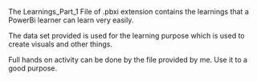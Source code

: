 The Learnings_Part_1 File of .pbxi extension contains the learnings that a PowerBi learner can learn very easily.

The data set provided is used for the learning purpose which is used to create visuals and other things.

Full hands on activity can be done by the file provided by me. Use it to a good purpose.
